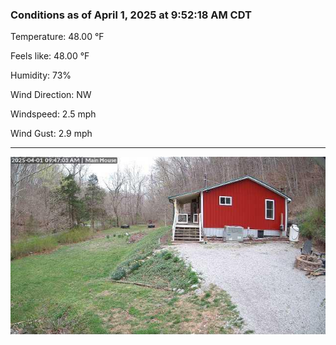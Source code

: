 ### Conditions as of April 1, 2025 at 9:52:18 AM CDT 

Temperature: 48.00 &deg;F

Feels like: 48.00 &deg;F

Humidity: 73%

Wind Direction: NW

Windspeed: 2.5 mph

Wind Gust: 2.9 mph

---

<img src="./images/latest.jpeg"/>

